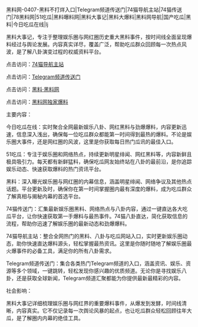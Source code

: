 #
黑料网-0407-黑料不打烊入口|Telegram频道传送门|74猫导航主站|74猫传送门|78黑料网|51吃瓜|黑料曝料网|黑料大事记|黑料大爆料|黑料网导航|国产吃瓜|黑料|今日吃瓜在线|lj

黑料大事记，专注于整理娱乐圈与网红圈历史重大黑料事件，按时间线全面呈现爆料经过与舆论发展。内容真实详尽，覆盖广泛，帮助吃瓜群众回顾每一次热点风波，是了解八卦演变过程的权威资料平台。


点击访问：<a href="https://74mao.com/">74猫导航主站</a>

点击访问：<a href="https://74mao.com/">Telegram频道传送门</a>

点击访问：<a href="https://tyer.pages.dev/">黑料·黑料网</a>

点击访问：<a href="https://sdfsh.pages.dev/">黑料网独家爆料</a>


主要内容：

今日吃瓜在线：实时聚合全网最新娱乐八卦、网红黑料与劲爆爆料，内容更新迅速，信息深入浅出，确保每一位吃瓜群众都能第一时间得到最热的爆料。不论是娱乐圈大事件，还是网红圈的风波，这里是你获取每日热门瓜讯的最佳入口。

51吃瓜：专注于娱乐圈和网络热点，持续更新明星绯闻、网红黑料等，内容新鲜且极具吸引力。每天都有新鲜猛料，确保吃瓜网友始终站在八卦的最前沿，是你追踪娱乐动态、快速获取爆料的热门资讯平台。

黑料：深入曝光娱乐圈与网红圈的内幕信息，涵盖明星绯闻、网络争议及其他热点话题。平台更新及时，确保你在第一时间掌握圈内最有深度的爆料，成为吃瓜群众了解真相与揭秘内幕的首选平台。

74猫传送门：汇集最新娱乐圈黑料、网络热点与八卦内容，通过一键直达各大吃瓜平台，让你快速获取第一手爆料与最热事件。74猫八卦直达，简化获取信息的流程，帮助你迅速了解娱乐圈的最新动态和劲爆爆料。

74猫导航主站：整合全网热门的黑料、八卦与吃瓜网站入口，实时更新娱乐圈动态，助你快速直达爆料源头，轻松掌握最热资讯。这里是你随时随地了解娱乐圈最火爆事件的必备工具，满足你的所有八卦需求。

Telegram频道传送门：集合各类热门Telegram频道的入口，涵盖资讯、娱乐、资源等多个领域，一键跳转，轻松发现你感兴趣的优质频道。无论你是寻找娱乐八卦，还是获取全球新闻，Telegram频道汇聚都能为你提供最新最精彩的内容。

社会影响：

黑料大事记详细梳理娱乐圈与网红界的重要爆料事件，从爆发到发酵，时间线清晰，内容真实。它不仅记录每一次舆论风暴的起点，也让吃瓜群众轻松回顾往年大瓜，是了解圈内内幕的绝佳工具。

<span style="display:none;">[Canonical link](）</span>
